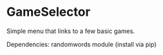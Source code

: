 # GameSelector
Simple menu that links to a few basic games.

Dependencies:
randomwords module (install via pip)
